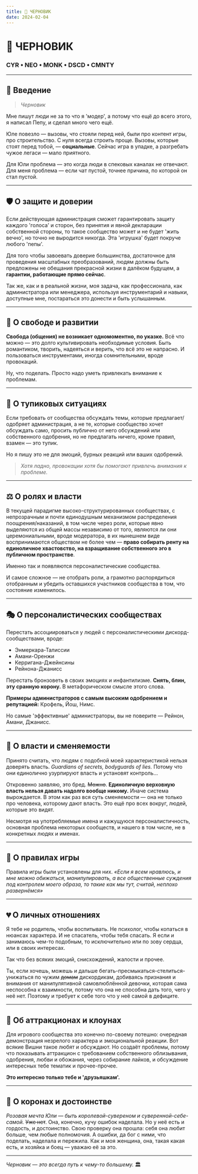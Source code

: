 ```yaml
---
title: 📝 ЧЕРНОВИК
date: 2024-02-04
---
```


# 📝 ЧЕРНОВИК

### CYR • NEO • MONK • DSCD • CMNTY

---

## 💭 Введение

> *Черновик*

Мне пишут люди не за то что я 'модер', а потому что ещё до всего этого, я написал Пепу, и сделал много чего ещё.

Юле повезло — вызовы, что стояли перед ней, были про контент игры, про строительство. С нуля всегда строить проще. Вызовы, которые стоят перед тобой, — **социальные**. Сейчас игра в упадке, а разгребать чужое легаси — мало приятного.

Для Юли проблема — это когда люди в спековых каналах не отвечают. Для меня проблема — если чат пустой, точнее причина, по которой он стал пустой.

---

## 🛡️ О защите и доверии

Если действующая администрация сможет гарантировать защиту каждого 'голоса' и сторон, без принятия и явной декларации собственной стороны, то такое сообщество может и не будет 'жить вечно', но точно не выродится никогда. Эта 'игрушка' будет покруче любого 'пепы'.

Для того чтобы завоевать доверие большинства, достаточное для проведения масштабных преобразований, людям должны быть предложены не обещания прекрасной жизни в далёком будущем, а **гарантии, работающие прямо сейчас**.

Так же, как и в реальной жизни, моя задача, как профессионала, как администратора или менеджера, используя инструментарий и навыки, доступные мне, постараться это донести и быть услышанным.

---

## 🌱 О свободе и развитии

**Свобода (общения) не возникает одномоментно, по указке.** Всё что можно — это долго культивировать необходимые условия. Быть романтиком, творить, надеяться и верить, что всё это не напрасно. И пользоваться инструментами, иногда сомнительными, вроде провокаций.

Ну, что поделать. Просто надо уметь привлекать внимание к проблемам.

---

## 🚫 О тупиковых ситуациях

Если требовать от сообщества обсуждать темы, которые предлагает/одобряет администрация, а не те, которые сообщество хочет обсуждать само, просить публично от него обсуждений или собственного одобрения, но не предлагать ничего, кроме правил, взамен — это тупик.

Но я пишу это не для эмоций, бурных реакций или ваших одобрений.

> *Хотя ладно, провокации хотя бы помогают привлечь внимания к проблеме.*

---

## ⚖️ О ролях и власти

В текущей парадигме высоко-структурированных сообществах, с непрозрачным и почти единодушным механизмом распределения поощрения/наказаний, в том числе через роли, которые явно выделяются из общей массы независимо от того, являются ли они церемониальными, вроде модератора, в их нынешнем виде воспринимаются обществом не более чем — **право собирать ренту на единоличное хвастовство, на взращивание собственного эго в публичном пространстве**.

Именно так и появляются персоналистические сообщества.

И самое сложное — не отобрать роли, а грамотно распорядиться отобранным и убедить оставшихся участников сообщества в том, что состояние изменилось.

---

## 🎭 О персоналистических сообществах

Перестать ассоциироваться у людей с персоналистическими дискорд-сообществами, вроде:
- Энмеркара-Талиссии
- Амани-Оренжи  
- Керригана-Джейнсины
- Рейнона-Джанисс

Перестать бронзоветь в своих эмоциях и инфантилизме. **Снять, блин, эту сранную корону.** В метафорическом смысле этого слова.

**Примеры администраторов с самым высоким одобрением и репутацией:** Крофель, Йош, Нимс.

Но самые 'эффективные' администраторы, вы не поверите — Рейнон, Амани, Джанисс.

---

## 🔐 О власти и сменяемости

Принято считать, что людям с подобной моей характеристикой нельзя доверять власть. *Guardians of secrets, bodyguards of lies.* Потому что они единолично узурпируют власть и установят контроль...

Откровенно заявляю, это бред. ~~Можно~~. **Единоличную верховную власть нельзя давать надолго вообще никому.** Иначе система вырождается. В этом как раз вся суть сменяемости — она не только про человека, которому дают власть. Это ещё про всех вокруг, людей, которые это видят.

Несмотря на употребляемые имена и кажущуюся персоналистичность, основная проблема некоторых сообществ, и нашего в том числе, не в конкретных людях и именах.

---

## 🎯 О правилах игры

Правила игры были установлены для них. *«Если я всем нравлюсь, и мне можно обижаться, манипулировать, а все общественные суждения под контролем моего образа, то такие как мы тут, считай, неплохо развернёмся»*

---

## 💔 О личных отношениях

Я тебе не родитель, чтобы воспитывать. Не психолог, чтобы копаться в нюансах характера. И не спасатель, чтобы тебя спасать. Я если и занимаюсь чем-то подобным, то исключительно или по зову сердца, или в своих интересах.

Так что без всяких эмоций, снисхождений, жалости и прочее.

Ты, если хочешь, можешь и дальше бегать-пресмыкаться-стелиться-унижаться по чужим ~~домам~~ дискордикам, добиваясь признания и внимания от манипулятивной самовлюблённой девочки, которая сама неспособна к взаимности, потому что она не способна дать того, чего у неё нет. Поэтому и требует к себе того что у неё самой в дефиците.

---

## 🎪 Об аттракционах и клоунах

Для игрового сообщества это конечно по-своему потешно: очередная демонстрация незрелого характера и эмоциональной реакции. Вот всякие Вишни такое любят и обсуждают. Но создаёт проблемы, потому что показывать аттракцион с требованием собственного облизывания, одобрения, любви и обожания, через собирание лайков, и обсуждение интересных тебе тематик и прочее-прочее.

**Это интересно только тебе и 'друзьяшкам'.**

---

## 👑 О коронах и достоинстве

*Розовая мечта Юли — быть королевой-сувереном и суверенной-себе-самой.* ~~Уже нет~~. Она, конечно, кучу ошибок наделала. Но у неё есть и гордость, и достоинство. Свою проверку она прошла: себя она любит больше, чем любые полномочия. А ошибки, да бог с ними, что поделать, наделала и пережила. Как и моя женщина, она, такая какая есть, и хозяйка и боец — уважаю её за это.

---

*Черновик — это всегда путь к чему-то большему.* 🏛️





